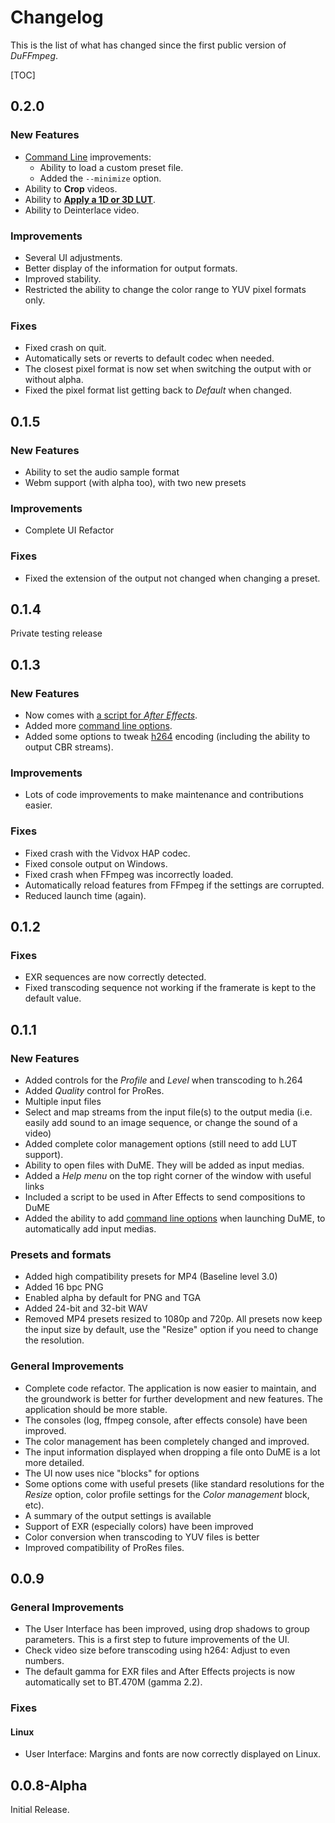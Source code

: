 # Changelog

This is the list of what has changed since the first public version of *DuFFmpeg*.

[TOC]

## 0.2.0

### New Features

- [Command Line](cli-options.md) improvements:
    - Ability to load a custom preset file.
    - Added the `--minimize` option.
- Ability to **Crop** videos.
- Ability to [**Apply a 1D or 3D LUT**](lut.md).
- Ability to Deinterlace video.

### Improvements

- Several UI adjustments.
- Better display of the information for output formats.
- Improved stability.
- Restricted the ability to change the color range to YUV pixel formats only.

### Fixes

- Fixed crash on quit.
- Automatically sets or reverts to default codec when needed.
- The closest pixel format is now set when switching the output with or without alpha.
- Fixed the pixel format list getting back to *Default* when changed.

## 0.1.5

### New Features

- Ability to set the audio sample format
- Webm support (with alpha too), with two new presets

### Improvements

- Complete UI Refactor

### Fixes

- Fixed the extension of the output not changed when changing a preset.

## 0.1.4

Private testing release

## 0.1.3

### New Features

- Now comes with [a script for *After Effects*](after-effects-install.md).
- Added more [command line options](cli-options.md).
- Added some options to tweak [h264](h264.md) encoding (including the ability to output CBR streams).

### Improvements

- Lots of code improvements to make maintenance and contributions easier.

### Fixes

- Fixed crash with the Vidvox HAP codec.
- Fixed console output on Windows.
- Fixed crash when FFmpeg was incorrectly loaded.
- Automatically reload features from FFmpeg if the settings are corrupted.
- Reduced launch time (again).

## 0.1.2

### Fixes

- EXR sequences are now correctly detected.
- Fixed transcoding sequence not working if the framerate is kept to the default value.

## 0.1.1

### New Features

- Added controls for the *Profile* and *Level* when transcoding to h.264
- Added *Quality* control for ProRes.
- Multiple input files
- Select and map streams from the input file(s) to the output media (i.e. easily add sound to an image sequence, or change the sound of a video)
- Added complete color management options (still need to add LUT support).
- Ability to open files with DuME. They will be added as input medias.
- Added a *Help menu* on the top right corner of the window with useful links
- Included a script to be used in After Effects to send compositions to DuME
- Added the ability to add [command line options](cli-options.md) when launching DuME, to automatically add input medias.

### Presets and formats

- Added high compatibility presets for MP4 (Baseline level 3.0)
- Added 16 bpc PNG
- Enabled alpha by default for PNG and TGA
- Added 24-bit and 32-bit WAV
- Removed MP4 presets resized to 1080p and 720p. All presets now keep the input size by default, use the "Resize" option if you need to change the resolution.

### General Improvements

- Complete code refactor. The application is now easier to maintain, and the groundwork is better for further development and new features. The application should be more stable.
- The consoles (log, ffmpeg console, after effects console) have been improved.
- The color management has been completely changed and improved.
- The input information displayed when dropping a file onto DuME is a lot more detailed.
- The UI now uses nice "blocks" for options
- Some options come with useful presets (like standard resolutions for the *Resize* option, color profile settings for the *Color management* block, etc).
- A summary of the output settings is available
- Support of EXR (especially colors) have been improved
- Color conversion when transcoding to YUV files is better
- Improved compatibility of ProRes files.

## 0.0.9

### General Improvements

- The User Interface has been improved, using drop shadows to group parameters. This is a first step to future improvements of the UI.
- Check video size before transcoding using h264: Adjust to even numbers.
- The default gamma for EXR files and After Effects projects is now automatically set to BT.470M (gamma 2.2).

### Fixes

#### Linux

- User Interface: Margins and fonts are now correctly displayed on Linux.

## 0.0.8-Alpha

Initial Release.
